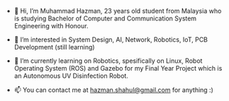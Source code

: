 - 👋 Hi, I’m Muhammad Hazman, 23 years old student from Malaysia who is studying Bachelor of Computer and Communication System Engineering with Honour.

- 👀 I’m interested in System Design, AI, Network, Robotics, IoT, PCB Development (still learning)

- 🌱 I’m currently learning on Robotics, spesifically on Linux, Robot Operating System (ROS) and Gazebo for my Final Year Project which is an Autonomous UV Disinfection Robot.

- 📫 You can contact me at hazman.shahul@gmail.com for anything :)

<!---
h4zman/h4zman is a ✨ special ✨ repository because its `README.md` (this file) appears on your GitHub profile.
You can click the Preview link to take a look at your changes.
--->
